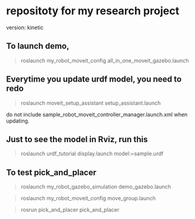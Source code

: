 # repositoty for my research project

version: kinetic


## To launch demo,

> roslaunch my_robot_moveit_config all_in_one_moveit_gazebo.launch

## Everytime you update urdf model, you need to redo

> roslaunch moveit_setup_assistant setup_assistant.launch

do not include sample_robot_moveit_controller_manager.launch.xml when updating.

## Just to see the model in Rviz, run this

> roslaunch urdf_tutorial display.launch model:=sample.urdf

## To test pick_and_placer

> roslaunch my_robot_gazebo_simulation demo_gazebo.launch

> roslaunch my_robot_moveit_config move_group.launch 

> rosrun pick_and_placer pick_and_placer 
